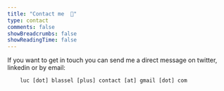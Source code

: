 ```yaml
---
title: "Contact me  📨"
type: contact
comments: false
showBreadcrumbs: false
showReadingTime: false
---
```


If you want to get in touch you can send me a direct message on twitter, linkedin or by email:  

```plaintext
    luc [dot] blassel [plus] contact [at] gmail [dot] com
```